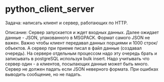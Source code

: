 # python_client_server

Задача: написать клиент и сервер, работающих по HTTP.

Описание:
Сервер запускается и ждет входных данных.
Далее ожидает данные - JSON, упакованного в MSGPACK.
Формат самого JSON не важен.
Важно чтобы клиент передавал данных порциями и 1000 строк/объектов.
А сервер при приеме писал в файл данные (создавал очередь).
На сервере отдельным процессом надо эту очередь брать и записывать в postgreSQL используя bulk insert.
Надо учитывать что сервер один - а клиентов, посылающих данные может быть много.
Сервер не должен падать если JSON неверного формата. При ошибках выводить сообщение, но не падать.
